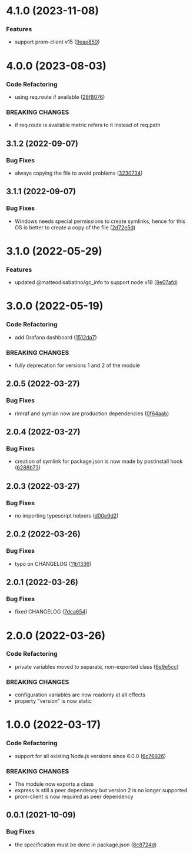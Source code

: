 

# 4.1.0 (2023-11-08)


### Features

* support prom-client v15 ([9eae850](https://github.com/matteodisabatino/express-prometheus-middleware/commit/9eae8504f43cc6020520a3857f7c0c38c728d143))

# 4.0.0 (2023-08-03)


### Code Refactoring

* using req.route if available ([28f8076](https://github.com/matteodisabatino/express-prometheus-middleware/commit/28f80769ffa55321c198bbf73f804ea1469d1c20))


### BREAKING CHANGES

* if req.route is available metric refers to it instead of req.path

## 3.1.2 (2022-09-07)


### Bug Fixes

* always copying the file to avoid problems ([3230734](https://github.com/matteodisabatino/express-prometheus-middleware/commit/3230734e080c5c92fd3b7cafe461a8ea2a0c9206))

## 3.1.1 (2022-09-07)


### Bug Fixes

* Windows needs special permissions to create symlinks, hence for this OS is better to create a copy of the file ([2d72e5d](https://github.com/matteodisabatino/express-prometheus-middleware/commit/2d72e5d90f14843d4e5b14db1e86047f8727f9f2))

# 3.1.0 (2022-05-29)


### Features

* updated @matteodisabatino/gc_info to support node v18 ([9e07afd](https://github.com/matteodisabatino/express-prometheus-middleware/commit/9e07afd68f17c05f91ad9291635aa3e099e315e6))

# 3.0.0 (2022-05-19)


### Code Refactoring

* add Grafana dashboard ([1512da7](https://github.com/matteodisabatino/express-prometheus-middleware/commit/1512da7dd613eba3f34e41d2e721aa18d07cbcc0))


### BREAKING CHANGES

* fully deprecation for versions 1 and 2 of the module

## 2.0.5 (2022-03-27)


### Bug Fixes

* rimraf and symian now are production dependencies ([0f64aab](https://github.com/matteodisabatino/express-prometheus-middleware/commit/0f64aaba328d6bbaa18f711b5df4ae01f43d2bb0))


## 2.0.4 (2022-03-27)


### Bug Fixes

* creation of symlink for package.json is now made by postinstall hook ([6288b73](https://github.com/matteodisabatino/express-prometheus-middleware/commit/6288b732b8cd529547962ad64ab0a37e82e12332))


## 2.0.3 (2022-03-27)


### Bug Fixes

* no importing typescript helpers ([d00e9d2](https://github.com/matteodisabatino/express-prometheus-middleware/commit/d00e9d22a041ccffcc28affa62f1d83ab731417e))


## 2.0.2 (2022-03-26)


### Bug Fixes

* typo on CHANGELOG ([11b1336](https://github.com/matteodisabatino/express-prometheus-middleware/commit/11b13369b49179ff693614dd022700a96596557e))


## 2.0.1 (2022-03-26)


### Bug Fixes

* fixed CHANGELOG ([7dca654](https://github.com/matteodisabatino/express-prometheus-middleware/commit/7dca65420ae9a904563a75e96390dbf9f1743a15))


# 2.0.0 (2022-03-26)


### Code Refactoring

* private variables moved to separate, non-exported class ([6e9e5cc](https://github.com/matteodisabatino/express-prometheus-middleware/commit/6e9e5cc41f88a08f7d22fdf0a5de38be1d28bb39))


### BREAKING CHANGES

* configuration variables are now readonly at all effects
* property "version" is now static

# 1.0.0 (2022-03-17)


### Code Refactoring

* support for all existing Node.js versions since 6.0.0 ([6c76926](https://github.com/matteodisabatino/express-prometheus-middleware/commit/6c76926b0eb53683ac9af20c6f38fc77205bd7bc))


### BREAKING CHANGES

* The module now exports a class
* express is still a peer dependency but version 2 is no longer supported
* prom-client is now required as peer dependency


## 0.0.1 (2021-10-09)


### Bug Fixes

* the specification must be done in package.json ([8c8724d](https://github.com/matteodisabatino/express-prometheus-middleware/commit/8c8724d33c8a67be31923910ab69126352027cc0))